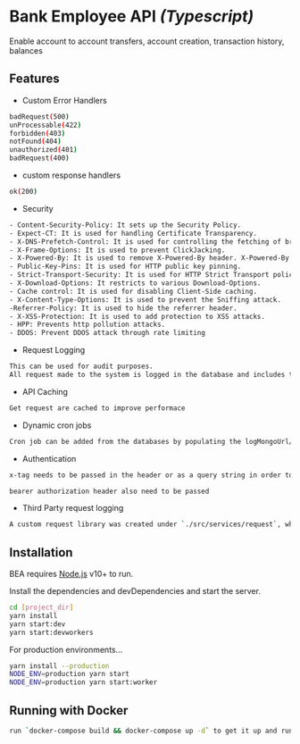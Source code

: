# Bank Employee API _(Typescript)_

Enable account to account transfers, account creation, transaction history, balances

## Features

- Custom Error Handlers

```sh
badRequest(500)
unProcessable(422)
forbidden(403)
notFound(404)
unauthorized(401)
badRequest(400)
```

- custom response handlers

```sh
ok(200)
```

- Security

```sh
- Content-Security-Policy: It sets up the Security Policy.
- Expect-CT: It is used for handling Certificate Transparency.
- X-DNS-Prefetch-Control: It is used for controlling the fetching of browser DNS.
- X-Frame-Options: It is used to prevent ClickJacking.
- X-Powered-By: It is used to remove X-Powered-By header. X-Powered-By header leaks the version of the server and its vendor.
- Public-Key-Pins: It is used for HTTP public key pinning.
- Strict-Transport-Security: It is used for HTTP Strict Transport policy.
- X-Download-Options: It restricts to various Download-Options.
- Cache control: It is used for disabling Client-Side caching.
- X-Content-Type-Options: It is used to prevent the Sniffing attack.
-Referrer-Policy: It is used to hide the referrer header.
- X-XSS-Protection: It is used to add protection to XSS attacks.
- HPP: Prevents http pollution attacks.
- DDOS: Prevent DDOS attack through rate limiting
```

- Request Logging

```sh
This can be used for audit purposes.
All request made to the system is logged in the database and includes the IP address, device, request, response, RequestId, method, url
```

- API Caching

```sh
Get request are cached to improve performace
```

- Dynamic cron jobs

```sh
Cron job can be added from the databases by populating the logMongoUrl/Clocks
```

- Authentication

```sh
x-tag needs to be passed in the header or as a query string in order to validate request

bearer authorization header also need to be passed
```

- Third Party request logging

```sh
A custom request library was created under `./src/services/request`, which allows all request made to external APIs to be logged or be recalled if duplicate
```

## Installation

BEA requires [Node.js](https://nodejs.org/) v10+ to run.

Install the dependencies and devDependencies and start the server.

```sh
cd [project_dir]
yarn install
yarn start:dev
yarn start:devworkers
```

For production environments...

```sh
yarn install --production
NODE_ENV=production yarn start
NODE_ENV=production yarn start:worker
```

## Running with Docker

```sh
run `docker-compose build && docker-compose up -d` to get it up and running
```
